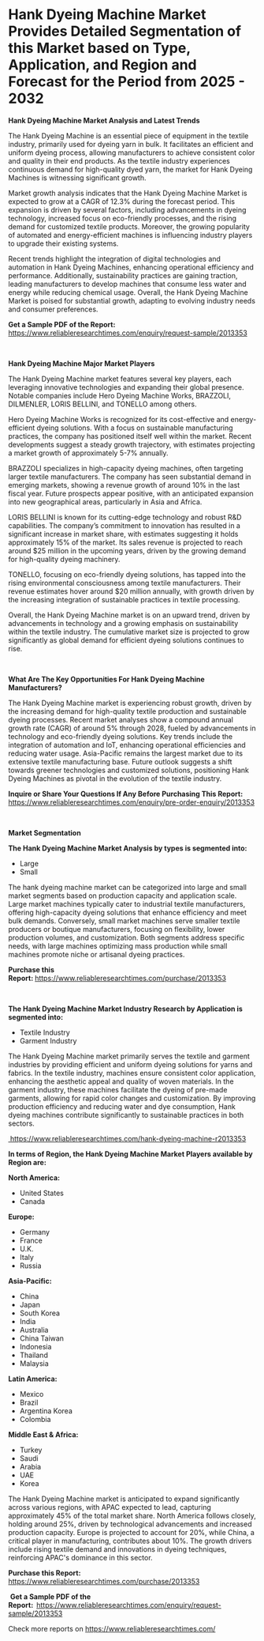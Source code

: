 <p><h1>Hank Dyeing Machine Market Provides Detailed Segmentation of this Market based on Type, Application, and Region and Forecast for the Period from 2025 - 2032</h1></p><p><strong>Hank Dyeing Machine Market Analysis and Latest Trends</strong></p>
<p><p>The Hank Dyeing Machine is an essential piece of equipment in the textile industry, primarily used for dyeing yarn in bulk. It facilitates an efficient and uniform dyeing process, allowing manufacturers to achieve consistent color and quality in their end products. As the textile industry experiences continuous demand for high-quality dyed yarn, the market for Hank Dyeing Machines is witnessing significant growth.</p><p>Market growth analysis indicates that the Hank Dyeing Machine Market is expected to grow at a CAGR of 12.3% during the forecast period. This expansion is driven by several factors, including advancements in dyeing technology, increased focus on eco-friendly processes, and the rising demand for customized textile products. Moreover, the growing popularity of automated and energy-efficient machines is influencing industry players to upgrade their existing systems.</p><p>Recent trends highlight the integration of digital technologies and automation in Hank Dyeing Machines, enhancing operational efficiency and performance. Additionally, sustainability practices are gaining traction, leading manufacturers to develop machines that consume less water and energy while reducing chemical usage. Overall, the Hank Dyeing Machine Market is poised for substantial growth, adapting to evolving industry needs and consumer preferences.</p></p>
<p><strong>Get a Sample PDF of the Report:&nbsp;</strong> <a href="https://www.reliableresearchtimes.com/enquiry/request-sample/2013353?utm_campaign=2455&utm_medium=2&utm_source=Github&utm_content=ia&utm_term=20022025&utm_id=hank-dyeing-machine">https://www.reliableresearchtimes.com/enquiry/request-sample/2013353</a></p>
<p>&nbsp;</p>
<p><strong>Hank Dyeing Machine Major Market Players</strong></p>
<p><p>The Hank Dyeing Machine market features several key players, each leveraging innovative technologies and expanding their global presence. Notable companies include Hero Dyeing Machine Works, BRAZZOLI, DILMENLER, LORIS BELLINI, and TONELLO among others.</p><p>Hero Dyeing Machine Works is recognized for its cost-effective and energy-efficient dyeing solutions. With a focus on sustainable manufacturing practices, the company has positioned itself well within the market. Recent developments suggest a steady growth trajectory, with estimates projecting a market growth of approximately 5-7% annually.</p><p>BRAZZOLI specializes in high-capacity dyeing machines, often targeting larger textile manufacturers. The company has seen substantial demand in emerging markets, showing a revenue growth of around 10% in the last fiscal year. Future prospects appear positive, with an anticipated expansion into new geographical areas, particularly in Asia and Africa.</p><p>LORIS BELLINI is known for its cutting-edge technology and robust R&D capabilities. The company’s commitment to innovation has resulted in a significant increase in market share, with estimates suggesting it holds approximately 15% of the market. Its sales revenue is projected to reach around $25 million in the upcoming years, driven by the growing demand for high-quality dyeing machinery.</p><p>TONELLO, focusing on eco-friendly dyeing solutions, has tapped into the rising environmental consciousness among textile manufacturers. Their revenue estimates hover around $20 million annually, with growth driven by the increasing integration of sustainable practices in textile processing.</p><p>Overall, the Hank Dyeing Machine market is on an upward trend, driven by advancements in technology and a growing emphasis on sustainability within the textile industry. The cumulative market size is projected to grow significantly as global demand for efficient dyeing solutions continues to rise.</p></p>
<p>&nbsp;</p>
<p><strong>What Are The Key Opportunities For Hank Dyeing Machine Manufacturers?</strong></p>
<p><p>The Hank Dyeing Machine market is experiencing robust growth, driven by the increasing demand for high-quality textile production and sustainable dyeing processes. Recent market analyses show a compound annual growth rate (CAGR) of around 5% through 2028, fueled by advancements in technology and eco-friendly dyeing solutions. Key trends include the integration of automation and IoT, enhancing operational efficiencies and reducing water usage. Asia-Pacific remains the largest market due to its extensive textile manufacturing base. Future outlook suggests a shift towards greener technologies and customized solutions, positioning Hank Dyeing Machines as pivotal in the evolution of the textile industry.</p></p>
<p><strong>Inquire or Share Your Questions If Any Before Purchasing This Report:</strong> <a href="https://www.reliableresearchtimes.com/enquiry/pre-order-enquiry/2013353?utm_campaign=2455&utm_medium=2&utm_source=Github&utm_content=ia&utm_term=20022025&utm_id=hank-dyeing-machine">https://www.reliableresearchtimes.com/enquiry/pre-order-enquiry/2013353</a></p>
<p>&nbsp;</p>
<p><strong>Market Segmentation</strong></p>
<p><strong>The Hank Dyeing Machine Market Analysis by types is segmented into:</strong></p>
<p><ul><li>Large</li><li>Small</li></ul></p>
<p><p>The hank dyeing machine market can be categorized into large and small market segments based on production capacity and application scale. Large market machines typically cater to industrial textile manufacturers, offering high-capacity dyeing solutions that enhance efficiency and meet bulk demands. Conversely, small market machines serve smaller textile producers or boutique manufacturers, focusing on flexibility, lower production volumes, and customization. Both segments address specific needs, with large machines optimizing mass production while small machines promote niche or artisanal dyeing practices.</p></p>
<p><strong>Purchase this Report:&nbsp;</strong><a href="https://www.reliableresearchtimes.com/purchase/2013353?utm_campaign=2455&utm_medium=2&utm_source=Github&utm_content=ia&utm_term=20022025&utm_id=hank-dyeing-machine">https://www.reliableresearchtimes.com/purchase/2013353</a></p>
<p>&nbsp;</p>
<p><strong>The Hank Dyeing Machine Market Industry Research by Application is segmented into:</strong></p>
<p><ul><li>Textile Industry</li><li>Garment Industry</li></ul></p>
<p><p>The Hank Dyeing Machine market primarily serves the textile and garment industries by providing efficient and uniform dyeing solutions for yarns and fabrics. In the textile industry, machines ensure consistent color application, enhancing the aesthetic appeal and quality of woven materials. In the garment industry, these machines facilitate the dyeing of pre-made garments, allowing for rapid color changes and customization. By improving production efficiency and reducing water and dye consumption, Hank dyeing machines contribute significantly to sustainable practices in both sectors.</p></p>
<p><a href="https://www.reliableresearchtimes.com/hank-dyeing-machine-r2013353?utm_campaign=2455&utm_medium=2&utm_source=Github&utm_content=ia&utm_term=20022025&utm_id=hank-dyeing-machine">&nbsp;https://www.reliableresearchtimes.com/hank-dyeing-machine-r2013353</a></p>
<p><strong>In terms of Region, the Hank Dyeing Machine Market Players available by Region are:</strong></p>
<p>
    <p> <strong> North America: </strong>
        <ul>
            <li>United States</li>
            <li>Canada</li>
        </ul>
        </p> 
    <p> <strong> Europe: </strong>
        <ul>
            <li>Germany</li>
            <li>France</li>
            <li>U.K.</li>
            <li>Italy</li>
            <li>Russia</li>
        </ul>
        </p> 
    <p> <strong> Asia-Pacific: </strong>
        <ul>
            <li>China</li>
            <li>Japan</li>
            <li>South Korea</li>
            <li>India</li>
            <li>Australia</li>
            <li>China Taiwan</li>
            <li>Indonesia</li>
            <li>Thailand</li>
            <li>Malaysia</li>
        </ul>
        </p> 
    <p> <strong> Latin America: </strong>
        <ul>
            <li>Mexico</li>
            <li>Brazil</li>
            <li>Argentina Korea</li>
            <li>Colombia</li>
        </ul>
        </p> 
    <p> <strong> Middle East & Africa: </strong>
        <ul>
            <li>Turkey</li>
            <li>Saudi</li>
            <li>Arabia</li>
            <li>UAE</li>
            <li>Korea</li>
        </ul>
    </p>
    </p>
<p><p>The Hank Dyeing Machine market is anticipated to expand significantly across various regions, with APAC expected to lead, capturing approximately 45% of the total market share. North America follows closely, holding around 25%, driven by technological advancements and increased production capacity. Europe is projected to account for 20%, while China, a critical player in manufacturing, contributes about 10%. The growth drivers include rising textile demand and innovations in dyeing techniques, reinforcing APAC's dominance in this sector.</p></p>
<p><strong>Purchase this Report: </strong><a href="https://www.reliableresearchtimes.com/purchase/2013353?utm_campaign=2455&utm_medium=2&utm_source=Github&utm_content=ia&utm_term=20022025&utm_id=hank-dyeing-machine">https://www.reliableresearchtimes.com/purchase/2013353</a></p>
<p>&nbsp;<strong>Get a Sample PDF of the Report:&nbsp;&nbsp;</strong><a href="https://www.reliableresearchtimes.com/enquiry/request-sample/2013353?utm_campaign=2455&utm_medium=2&utm_source=Github&utm_content=ia&utm_term=20022025&utm_id=hank-dyeing-machine">https://www.reliableresearchtimes.com/enquiry/request-sample/2013353</a></p>
<p><strong></strong></p>
<p>Check more reports on <a href="https://www.reliableresearchtimes.com/?utm_campaign=2455&utm_medium=2&utm_source=Github&utm_content=ia&utm_term=20022025&utm_id=hank-dyeing-machine">https://www.reliableresearchtimes.com/</a></p>